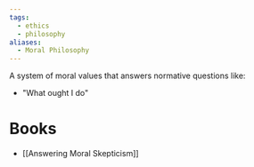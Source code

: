```yaml
---
tags:
  - ethics
  - philosophy
aliases:
  - Moral Philosophy
---
```

A system of moral values that answers normative questions like:
- "What ought I do"
# Books
- [[Answering Moral Skepticism]]